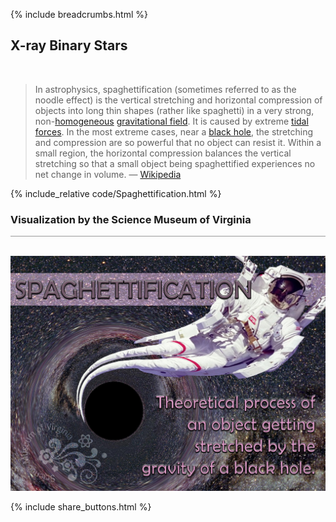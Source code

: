 {% include breadcrumbs.html %}

## X-ray Binary Stars
<div class="header_line"><br/></div>

<blockquote>
In astrophysics, spaghettification (sometimes referred to as the noodle effect) 
is the vertical stretching and horizontal compression of objects into long thin shapes 
(rather like spaghetti) in a very strong, non-<a href="https://en.wikipedia.org/wiki/Homogeneous">homogeneous</a>
<a href="https://en.wikipedia.org/wiki/Gravitational_field">gravitational field</a>. 
It is caused by extreme <a href="https://en.wikipedia.org/wiki/Tidal_force">tidal forces</a>. 
In the most extreme cases, near a <a href="https://en.wikipedia.org/wiki/Black_hole">black hole</a>, 
the stretching and compression are so powerful that no object can resist it. 
Within a small region, the horizontal compression balances the vertical stretching 
so that a small object being spaghettified experiences no net change in volume. &mdash;
<a href="https://en.wikipedia.org/wiki/Spaghettification">Wikipedia</a>
</blockquote>
<p style="clear:both;"></p>

{% include_relative code/Spaghettification.html %}

<p style="clear:both;"></p>

### Visualization by the Science Museum of Virginia
<div style="border-top: 1px solid #999999"><br/></div>

[![pictures](images/spaghettification.jpg)](https://x.com/ScienceMusofVA/status/756180794633228289)

<p style="clear:both;"></p>

{% include share_buttons.html %}

